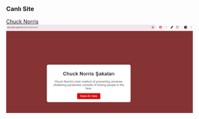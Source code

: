### Canlı Site

[Chuck Norris](https://ebruakcn.github.io/Chucknorris/)
![Proje Ekran Görüntüsü](norris.png)
